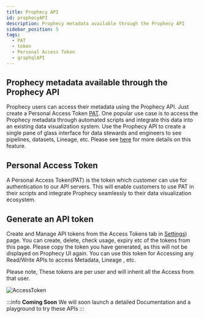 ```yaml
---
title: Prophecy API
id: prophecyAPI
description: Prophecy metadata available through the Prophecy API
sidebar_position: 5
tags:
  - PAT
  - token
  - Personal Access Token
  - graphqlAPI
---
```


## Prophecy metadata available through the Prophecy API

Prophecy users can access their metadata using the Prophecy API.
Just create a Personal Access Token [PAT](./../metadata/prophecyAPI).
One popular use case is to access the Prophecy metadata through automated scripts and integrate this data into an existing data visualization system. Use the Prophecy API to create a single pane of glass interface for data stewards and engineers to see pipelines, datasets, Lineage, etc. Please see [here](./../metadata/prophecyAPI) for more details on this feature.

## Personal Access Token

A Personal Access Token(PAT) is the token which customer can use for authentication to our API servers.
This will enable customers to use PAT in their scripts and integrate Prophecy seamlessly to their data visualization ecosystem.

## Generate an API token

Create and Manage API tokens from the Access Tokens tab in [Settings](https://app.prophecy.io/metadata/settings)) page. You can create, delete, check usage, expiry etc of the tokens from this page. Please copy the token you have generated, as this will not be displayed on Prophecy UI again.
You can use this token for Accessing any Read/Write APIs to access Metadata, Lineage , etc.

Please note, These tokens are per user and will inherit all the Access from that user.

![AccessToken](./img/PAT.gif)

:::info
**Coming Soon**
We will soon launch a detailed Documentation and a playground to try these APIs
:::
